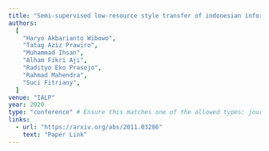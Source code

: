 ```yaml
---
title: "Semi-supervised low-resource style transfer of indonesian informal to formal language with iterative forward-translation"
authors:
  [
    "Haryo Akbarianto Wibowo",
    "Tatag Aziz Prawiro",
    "Muhammad Ihsan",
    "Alham Fikri Aji",
    "Radityo Eko Prasojo",
    "Rahmad Mahendra",
    "Suci Fitriany",
  ]
venue: "IALP"
year: 2020
type: "conference" # Ensure this matches one of the allowed types: journal, conference, preprint, workshop
links:
  - url: "https://arxiv.org/abs/2011.03286"
    text: "Paper Link"
---
```

